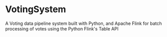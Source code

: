 # VotingSystem
A Voting data pipeline system built with Python, and Apache Flink for batch processing of votes using the Python Flink's Table API
